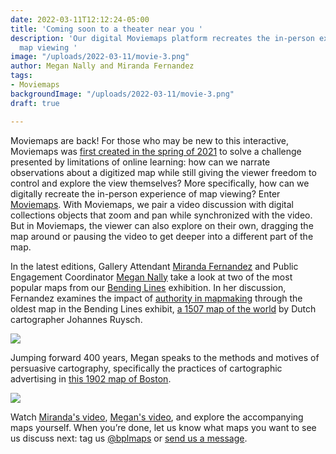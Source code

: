 ```yaml
---
date: 2022-03-11T12:12:24-05:00
title: 'Coming soon to a theater near you '
description: 'Our digital Moviemaps platform recreates the in-person experience of
  map viewing '
image: "/uploads/2022-03-11/movie-3.png"
author: Megan Nally and Miranda Fernandez
tags:
- Moviemaps
backgroundImage: "/uploads/2022-03-11/movie-3.png"
draft: true

---
```

Moviemaps are back! For those who may be new to this interactive, Moviemaps was [first created in the spring of 2021](https://www.leventhalmap.org/articles/roll-the-tape-with-moviemaps/) to solve a challenge presented by limitations of online learning: how can we narrate observations about a digitized map while still giving the viewer freedom to control and explore the view themselves? More specifically, how can we digitally recreate the in-person experience of map viewing? Enter [Moviemaps](https://geoservices.leventhalmap.org/movie-maps/#trolley-wayfinder). With Moviemaps, we pair a video discussion with digital collections objects that zoom and pan while synchronized with the video. But in Moviemaps, the viewer can also explore on their own, dragging the map around or pausing the video to get deeper into a different part of the map.

In the latest editions, Gallery Attendant [Miranda Fernandez](https://www.leventhalmap.org/about/people/miranda-fernandez/) and Public Engagement Coordinator [Megan Nally](https://www.leventhalmap.org/about/people/megan-nally/) take a look at two of the most popular maps from our [Bending Lines](https://www.leventhalmap.org/digital-exhibitions/bending-lines/) exhibition. In her discussion, Fernandez examines the impact of [authority in mapmaking](https://www.leventhalmap.org/digital-exhibitions/bending-lines/power-belief/truth-society/) through the oldest map in the Bending Lines exhibit, [a 1507 map of the world](https://collections.leventhalmap.org/search/commonwealth:3f462s18s) by Dutch cartographer Johannes Ruysch.

<a href="https://geoservices.leventhalmap.org/movie-maps/#ruysch">

![](/uploads/2022-03-11/screen-shot-2022-03-11-at-12-49-17-pm.png)

</a>

Jumping forward 400 years, Megan speaks to the methods and motives of persuasive cartography, specifically the practices of cartographic advertising in [this 1902 map of Boston](https://www.leventhalmap.org/digital-exhibitions/bending-lines/4.2.1/). 

<a href="https://geoservices.leventhalmap.org/movie-maps/#beach-claridge">

![](/uploads/2022-03-11/screen-shot-2022-03-11-at-1-01-17-pm.png)

</a>

Watch [Miranda's video](https://geoservices.leventhalmap.org/movie-maps/#ruysch), [Megan's video](https://geoservices.leventhalmap.org/movie-maps/#beach-claridge), and explore the accompanying maps yourself. When you’re done, let us know what maps you want to see us discuss next: tag us [@bplmaps](https://twitter.com/bplmaps) or [send us a message](https://www.leventhalmap.org/about/contact-connect).